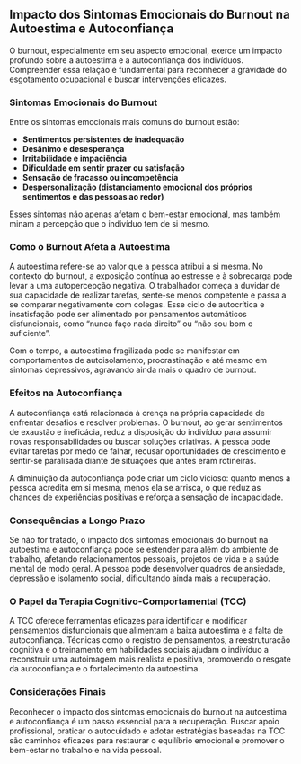 
## Impacto dos Sintomas Emocionais do Burnout na Autoestima e Autoconfiança

O burnout, especialmente em seu aspecto emocional, exerce um impacto profundo sobre a autoestima e a autoconfiança dos indivíduos. Compreender essa relação é fundamental para reconhecer a gravidade do esgotamento ocupacional e buscar intervenções eficazes.

### Sintomas Emocionais do Burnout

Entre os sintomas emocionais mais comuns do burnout estão:

- **Sentimentos persistentes de inadequação**
- **Desânimo e desesperança**
- **Irritabilidade e impaciência**
- **Dificuldade em sentir prazer ou satisfação**
- **Sensação de fracasso ou incompetência**
- **Despersonalização (distanciamento emocional dos próprios sentimentos e das pessoas ao redor)**

Esses sintomas não apenas afetam o bem-estar emocional, mas também minam a percepção que o indivíduo tem de si mesmo.

### Como o Burnout Afeta a Autoestima

A autoestima refere-se ao valor que a pessoa atribui a si mesma. No contexto do burnout, a exposição contínua ao estresse e à sobrecarga pode levar a uma autopercepção negativa. O trabalhador começa a duvidar de sua capacidade de realizar tarefas, sente-se menos competente e passa a se comparar negativamente com colegas. Esse ciclo de autocrítica e insatisfação pode ser alimentado por pensamentos automáticos disfuncionais, como “nunca faço nada direito” ou “não sou bom o suficiente”.

Com o tempo, a autoestima fragilizada pode se manifestar em comportamentos de autoisolamento, procrastinação e até mesmo em sintomas depressivos, agravando ainda mais o quadro de burnout.

### Efeitos na Autoconfiança

A autoconfiança está relacionada à crença na própria capacidade de enfrentar desafios e resolver problemas. O burnout, ao gerar sentimentos de exaustão e ineficácia, reduz a disposição do indivíduo para assumir novas responsabilidades ou buscar soluções criativas. A pessoa pode evitar tarefas por medo de falhar, recusar oportunidades de crescimento e sentir-se paralisada diante de situações que antes eram rotineiras.

A diminuição da autoconfiança pode criar um ciclo vicioso: quanto menos a pessoa acredita em si mesma, menos ela se arrisca, o que reduz as chances de experiências positivas e reforça a sensação de incapacidade.

### Consequências a Longo Prazo

Se não for tratado, o impacto dos sintomas emocionais do burnout na autoestima e autoconfiança pode se estender para além do ambiente de trabalho, afetando relacionamentos pessoais, projetos de vida e a saúde mental de modo geral. A pessoa pode desenvolver quadros de ansiedade, depressão e isolamento social, dificultando ainda mais a recuperação.

### O Papel da Terapia Cognitivo-Comportamental (TCC)

A TCC oferece ferramentas eficazes para identificar e modificar pensamentos disfuncionais que alimentam a baixa autoestima e a falta de autoconfiança. Técnicas como o registro de pensamentos, a reestruturação cognitiva e o treinamento em habilidades sociais ajudam o indivíduo a reconstruir uma autoimagem mais realista e positiva, promovendo o resgate da autoconfiança e o fortalecimento da autoestima.

### Considerações Finais

Reconhecer o impacto dos sintomas emocionais do burnout na autoestima e autoconfiança é um passo essencial para a recuperação. Buscar apoio profissional, praticar o autocuidado e adotar estratégias baseadas na TCC são caminhos eficazes para restaurar o equilíbrio emocional e promover o bem-estar no trabalho e na vida pessoal.
```
